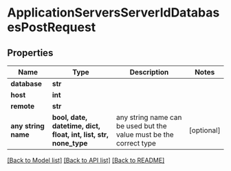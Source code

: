# ApplicationServersServerIdDatabasesPostRequest


## Properties
Name | Type | Description | Notes
------------ | ------------- | ------------- | -------------
**database** | **str** |  | 
**host** | **int** |  | 
**remote** | **str** |  | 
**any string name** | **bool, date, datetime, dict, float, int, list, str, none_type** | any string name can be used but the value must be the correct type | [optional]

[[Back to Model list]](../README.md#documentation-for-models) [[Back to API list]](../README.md#documentation-for-api-endpoints) [[Back to README]](../README.md)



